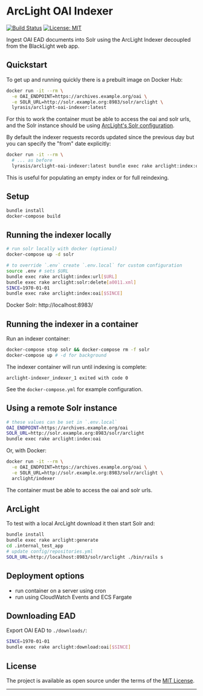 # ArcLight OAI Indexer

[![Build Status](https://travis-ci.org/lyrasis/arclight-oai-indexer.svg?branch=master)](https://travis-ci.org/lyrasis/arclight-oai-indexer) [![License: MIT](https://img.shields.io/badge/license-MIT-blue.svg)](http://opensource.org/licenses/MIT)

Ingest OAI EAD documents into Solr using the ArcLight Indexer decoupled from the
BlackLight web app.

## Quickstart

To get up and running quickly there is a prebuilt image on Docker Hub:

```bash
docker run -it --rm \
  -e OAI_ENDPOINT=https://archives.example.org/oai \
  -e SOLR_URL=http://solr.example.org:8983/solr/arclight \
  lyrasis/arclight-oai-indexer:latest
```

For this to work the container must be able to access the oai and solr urls, and
the Solr instance should be using [ArcLight's Solr configuration](https://github.com/sul-dlss/arclight/tree/master/solr/conf).

By default the indexer requests records updated since the previous day but you
can specify the "from" date explicitly:

```bash
docker run -it --rm \
  # ... as before
  lyrasis/arclight-oai-indexer:latest bundle exec rake arclight:index:oai[1970-01-01]
```

This is useful for populating an empty index or for full reindexing.

## Setup

```bash
bundle install
docker-compose build
```

## Running the indexer locally

```bash
# run solr locally with docker (optional)
docker-compose up -d solr

# to override `.env` create `.env.local` for custom configuration
source .env # sets $URL
bundle exec rake arclight:index:url[$URL]
bundle exec rake arclight:solr:delete[a0011.xml]
SINCE=1970-01-01
bundle exec rake arclight:index:oai[$SINCE]
```

Docker Solr: http://localhost:8983/

## Running the indexer in a container

Run an indexer container:

```bash
docker-compose stop solr && docker-compose rm -f solr
docker-compose up # -d for background
```

The indexer container will run until indexing is complete:

`arclight-indexer_indexer_1 exited with code 0`

See the `docker-compose.yml` for example configuration.

## Using a remote Solr instance

```bash
# these values can be set in `.env.local`
OAI_ENDPOINT=https://archives.example.org/oai
SOLR_URL=http://solr.example.org:8983/solr/arclight
bundle exec rake arclight:index:oai
```

Or, with Docker:

```bash
docker run -it --rm \
  -e OAI_ENDPOINT=https://archives.example.org/oai \
  -e SOLR_URL=http://solr.example.org:8983/solr/arclight \
  arclight/indexer
```

The container must be able to access the oai and solr urls.

## ArcLight

To test with a local ArcLight download it then start Solr and:

```bash
bundle install
bundle exec rake arclight:generate
cd .internal_test_app
# update config/repositories.yml
SOLR_URL=http://localhost:8983/solr/arclight ./bin/rails s
```

## Deployment options

- run container on a server using cron
- run using CloudWatch Events and ECS Fargate

## Downloading EAD

Export OAI EAD to `./downloads/`:

```bash
SINCE=1970-01-01
bundle exec rake arclight:download:oai[$SINCE]
```

## License

The project is available as open source under the terms of the [MIT License](http://opensource.org/licenses/MIT).

---
